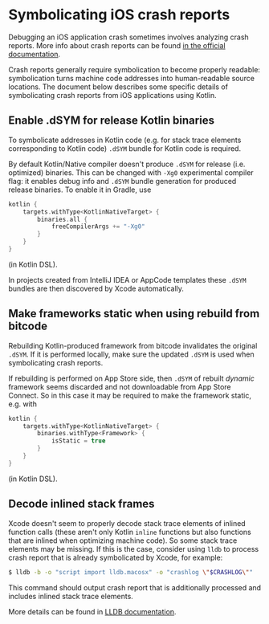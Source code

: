 # Symbolicating iOS crash reports

Debugging an iOS application crash sometimes involves analyzing crash reports.
More info about crash reports can be found
[in the official documentation](https://developer.apple.com/library/archive/technotes/tn2151/_index.html).

Crash reports generally require symbolication to become properly readable:
symbolication turns machine code addresses into human-readable source locations.
The document below describes some specific details of symbolicating crash reports
from iOS applications using Kotlin.

## Enable .dSYM for release Kotlin binaries

To symbolicate addresses in Kotlin code (e.g. for stack trace elements
corresponding to Kotlin code) `.dSYM` bundle for Kotlin code is required.

By default Kotlin/Native compiler doesn't produce `.dSYM` for release
(i.e. optimized) binaries. This can be changed with `-Xg0` experimental
compiler flag: it enables debug info and `.dSYM` bundle generation for produced
release binaries. To enable it in Gradle, use

```kotlin
kotlin {
    targets.withType<KotlinNativeTarget> {
        binaries.all {
            freeCompilerArgs += "-Xg0"
        }
    }
}
```

(in Kotlin DSL).

In projects created from IntelliJ IDEA or AppCode templates these `.dSYM` bundles
are then discovered by Xcode automatically.

## Make frameworks static when using rebuild from bitcode

Rebuilding Kotlin-produced framework from bitcode invalidates the original `.dSYM`.
If it is performed locally, make sure the updated `.dSYM` is used when symbolicating
crash reports.

If rebuilding is performed on App Store side, then `.dSYM` of rebuilt *dynamic* framework
seems discarded and not downloadable from App Store Connect.
So in this case it may be required to make the framework static, e.g. with

```kotlin
kotlin {
    targets.withType<KotlinNativeTarget> {
        binaries.withType<Framework> {
            isStatic = true
        }
    }
}
```

(in Kotlin DSL).

## Decode inlined stack frames

Xcode doesn't seem to properly decode stack trace elements of inlined function
calls (these aren't only Kotlin `inline` functions but also functions that are
inlined when optimizing machine code). So some stack trace elements may be
missing. If this is the case, consider using `lldb` to process crash report
that is already symbolicated by Xcode, for example:

```bash
$ lldb -b -o "script import lldb.macosx" -o "crashlog \"$CRASHLOG\""
```

This command should output crash report that is additionally processed and
includes inlined stack trace elements.

More details can be found in [LLDB documentation](https://lldb.llvm.org/use/symbolication.html).
